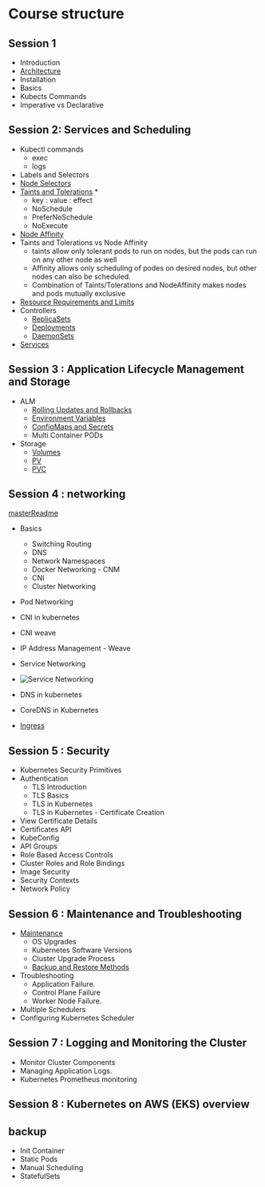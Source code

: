 # Course structure

## Session 1

* Introduction
* [Architecture](Architecture/README.MD)
* Installation
* Basics
* Kubects Commands
* Imperative vs Declarative

## Session 2: Services and Scheduling

* Kubectl commands
  * exec
  * logs
* Labels and Selectors
* [Node Selectors](Module-2/Scheduling/node-selector.yaml)
* [Taints and Tolerations](Module-2/Scheduling/taints-tolerations/toleration-pod.yaml)
  * 
  * key : value : effect
  * NoSchedule
  * PreferNoSchedule
  * NoExecute
* [Node Affinity](Module-2/Scheduling/nodeaffinity/nginx-nodeaffinity.yaml)
* Taints and Tolerations vs Node Affinity
  * taints allow only tolerant pods to run on nodes, but the pods can run on any other node as well
  * Affinity allows only scheduling of podes on desired nodes, but other nodes can also be scheduled.
  * Combination of Taints/Tolerations and NodeAffinity makes nodes and pods mutually exclusive
* [Resource Requirements and Limits](Module-2/Scheduling/resource-limit/cpu-request-limit.yaml)
* Controllers
  * [ReplicaSets](Module-3/Controllers/replicaset)
  * [Deployments](Module-3/Controllers/deployments/app1.yaml)
  * [DaemonSets](Module-3/Controllers/daemonset/daemonset.yaml)
* [Services](Module-2/Services/README.md)

## Session 3 : Application Lifecycle Management and Storage

* ALM
  * [Rolling Updates and Rollbacks](Module-3/Controllers/deployments/rollout_rollbacks.cmd)
  * [Environment Variables](Module-4/env_vars.md)
  * [ConfigMaps and Secrets](Module-4/cm-secret/README.md)
  * Multi Container PODs
* Storage
  * [Volumes](Module-4/storage/hoststorage.yaml)
  * [PV](Module-4/storage/pv.yaml)
  * [PVC](Module-4/storage/pvc.yaml)

## Session 4 : networking
[masterReadme](Networking)

* Basics
  * Switching Routing
  * DNS
  * Network Namespaces
  * Docker Networking - CNM
  * CNI
  * Cluster Networking
* Pod Networking
* CNI in kubernetes
* CNI weave
* IP Address Management - Weave
* Service Networking
* ![Service Networking](https://user-images.githubusercontent.com/17488415/123072311-0e1af380-d433-11eb-8176-15265cf68027.png)

* DNS in kubernetes
* CoreDNS in Kubernetes
* [Ingress](Ingress/ingress.md)

## Session 5 : Security

* Kubernetes Security Primitives
* Authentication
  * TLS Introduction
  * TLS Basics
  * TLS in Kubernetes
  * TLS in Kubernetes - Certificate Creation
* View Certificate Details
* Certificates API
* KubeConfig
* API Groups
* Role Based Access Controls
* Cluster Roles and Role Bindings
* Image Security
* Security Contexts
* Network Policy

## Session 6 : Maintenance and Troubleshooting

* [Maintenance](ClusterMaintainance/Upgrade-Kubernetes.MD)
  * OS Upgrades
  * Kubernetes Software Versions
  * Cluster Upgrade Process
  * [Backup and Restore Methods](ClusterMaintainance/BackupRestore.md)
* Troubleshooting
  * Application Failure.
  * Control Plane Failure
  * Worker Node Failure.
* Multiple Schedulers
* Configuring Kubernetes Scheduler

## Session 7 : Logging and Monitoring the Cluster

* Monitor Cluster Components
* Managing Application Logs.
* Kubernetes Prometheus monitoring

## Session 8 : Kubernetes on AWS (EKS) overview

## backup

* Init Container
* Static Pods
* Manual Scheduling
* StatefulSets
